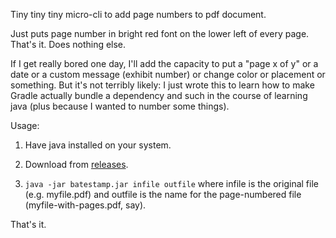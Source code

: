 Tiny tiny tiny micro-cli to add page numbers to pdf document.

Just puts page number in bright red font on the lower left of every page.  That's it. Does nothing else.

If I get really bored one day, I'll add the capacity to put a "page x of y" or a date or a custom message (exhibit number) or change color or placement or something.  But it's not terribly likely: I just wrote this to learn how to make Gradle actually bundle a dependency and such in the course of learning java (plus because I wanted to number some things).

Usage: 

1.  Have java installed on your system.

2.  Download from [releases](https://github.com/paultopia/batesstamp/releases).

4.  `java -jar batestamp.jar infile outfile` where infile is the original file (e.g. myfile.pdf) and outfile is the name for the page-numbered file (myfile-with-pages.pdf, say).

That's it.

